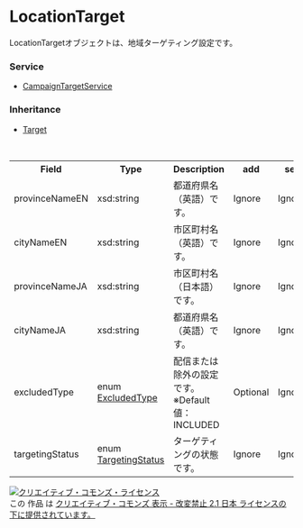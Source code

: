 # LocationTarget
LocationTargetオブジェクトは、地域ターゲティング設定です。
### Service
+ [CampaignTargetService](../services/CampaignTargetService.md)

### Inheritance
+ [Target](./Target.md)
  
<table>
 <tr>
  <th>Field</th>
  <th>Type</th>
  <th>Description</th>
  <th>add</th>
  <th>set</th>
  <th>remove</th>
 </tr>
 <tr>
  <td>provinceNameEN</td>
  <td>xsd:string</td>
  <td>都道府県名（英語）です。</td>
  <td>Ignore</td>
  <td>Ignore</td>
  <td>Ignore</td>
 </tr>
 <tr>
  <td>cityNameEN</td>
  <td>xsd:string</td>
  <td>市区町村名（英語）です。</td>
  <td>Ignore</td>
  <td>Ignore</td>
  <td>Ignore</td>
 </tr>
 <tr>
  <td>provinceNameJA</td>
  <td>xsd:string</td>
  <td>市区町村名（日本語）です。</td>
  <td>Ignore</td>
  <td>Ignore</td>
  <td>Ignore</td>
 </tr>
 <tr>
  <td>cityNameJA</td>
  <td>xsd:string</td>
  <td>都道府県名（英語）です。</td>
  <td>Ignore</td>
  <td>Ignore</td>
  <td>Ignore</td>
 </tr>
 <tr>
  <td>excludedType</td>
  <td>enum<br><a href="./ExcludedType.md">ExcludedType</a></td>
  <td>配信または除外の設定です。<br>※Default値：INCLUDED</td>
  <td>Optional</td>
  <td>Ignore</td>
  <td>Ignore</td>
 </tr>
 <tr>
  <td>targetingStatus</td>
  <td>enum<br><a href="./TargetingStatus.md">TargetingStatus</a></td>
  <td>ターゲティングの状態です。</td>
  <td>Ignore</td>
  <td>Ignore</td>
  <td>Ignore</td>
 </tr>
 </table>

<a rel="license" href="http://creativecommons.org/licenses/by-nd/2.1/jp/"><img alt="クリエイティブ・コモンズ・ライセンス" style="border-width:0" src="https://i.creativecommons.org/l/by-nd/2.1/jp/88x31.png" /></a><br />この 作品 は <a rel="license" href="http://creativecommons.org/licenses/by-nd/2.1/jp/">クリエイティブ・コモンズ 表示 - 改変禁止 2.1 日本 ライセンスの下に提供されています。</a>
